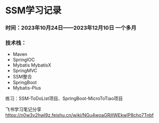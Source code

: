 # SSM学习记录

### 时间：2023年10月24日——2023年12月10日 一个多月

### 技术栈：

* Maven
* SpringIOC
* Mybatis MybatisX
* SpringMVC
* SSM整合
* SpringBoot
* Mybatis-Plus

练习：SSM-ToDoList项目、SpringBoot-MicroToTiao项目

飞书学习笔记分享 https://n0w3v2hwl9z.feishu.cn/wiki/NGu4woaGRiIlWEkwlP8cho7Tnbf







